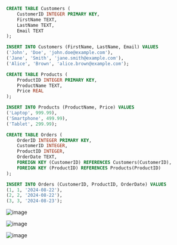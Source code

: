 ```sql
CREATE TABLE Customers (
    CustomerID INTEGER PRIMARY KEY,
    FirstName TEXT,
    LastName TEXT,
    Email TEXT
);

INSERT INTO Customers (FirstName, LastName, Email) VALUES 
('John', 'Doe', 'john.doe@example.com'),
('Jane', 'Smith', 'jane.smith@example.com'),
('Alice', 'Brown', 'alice.brown@example.com');

CREATE TABLE Products (
    ProductID INTEGER PRIMARY KEY,
    ProductName TEXT,
    Price REAL
);

INSERT INTO Products (ProductName, Price) VALUES 
('Laptop', 999.99),
('Smartphone', 499.99),
('Tablet', 299.99);

CREATE TABLE Orders (
    OrderID INTEGER PRIMARY KEY,
    CustomerID INTEGER,
    ProductID INTEGER,
    OrderDate TEXT,
    FOREIGN KEY (CustomerID) REFERENCES Customers(CustomerID),
    FOREIGN KEY (ProductID) REFERENCES Products(ProductID)
);

INSERT INTO Orders (CustomerID, ProductID, OrderDate) VALUES 
(1, 1, '2024-08-22'),
(2, 2, '2024-08-22'),
(3, 3, '2024-08-23');
```

![image](https://github.com/user-attachments/assets/6377c2ee-dcff-438a-a1ce-3bd4b4d455fb)

![image](https://github.com/user-attachments/assets/550982bb-78f3-4d3d-8540-7df38126573b)

![image](https://github.com/user-attachments/assets/dabcdc85-2b01-4a9a-b2f2-0271e04fa70d)
